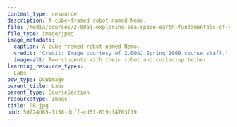 ```yaml
---
content_type: resource
description: A cube-framed robot named Nemo.
file: /media/courses/2-00aj-exploring-sea-space-earth-fundamentals-of-engineering-design-spring-2009/5df24d651158dcffcd51819bf4703f19_08.jpg
file_type: image/jpeg
image_metadata:
  caption: A cube-framed robot named Nemo.
  credit: 'Credit: Image courtesy of 2.00AJ Spring 2009 course staff.'
  image-alt: Two students with their robot and coiled-up tether.
learning_resource_types:
- Labs
ocw_type: OCWImage
parent_title: Labs
parent_type: CourseSection
resourcetype: Image
title: 08.jpg
uid: 5df24d65-1158-dcff-cd51-819bf4703f19
---
```

